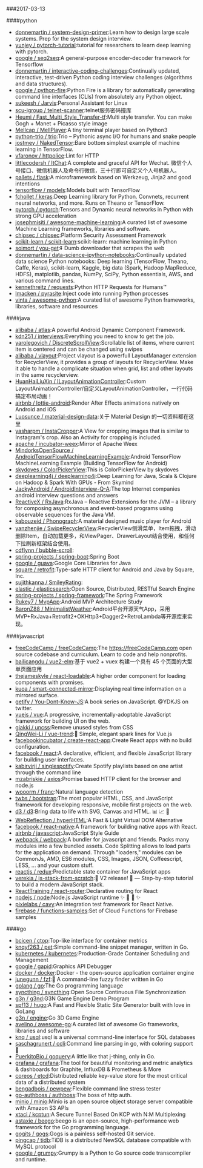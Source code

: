 ###2017-03-13

####python
* [donnemartin / system-design-primer](https://github.com/donnemartin/system-design-primer):Learn how to design large scale systems. Prep for the system design interview.
* [yunjey / pytorch-tutorial](https://github.com/yunjey/pytorch-tutorial):tutorial for researchers to learn deep learning with pytorch.
* [google / seq2seq](https://github.com/google/seq2seq):A general-purpose encoder-decoder framework for Tensorflow
* [donnemartin / interactive-coding-challenges](https://github.com/donnemartin/interactive-coding-challenges):Continually updated, interactive, test-driven Python coding interview challenges (algorithms and data structures).
* [google / python-fire](https://github.com/google/python-fire):Python Fire is a library for automatically generating command line interfaces (CLIs) from absolutely any Python object.
* [sukeesh / Jarvis](https://github.com/sukeesh/Jarvis):Personal Assistant for Linux
* [scu-igroup / telnet-scanner](https://github.com/scu-igroup/telnet-scanner):telnet服务密码撞库
* [Heumi / Fast_Multi_Style_Transfer-tf](https://github.com/Heumi/Fast_Multi_Style_Transfer-tf):Multi style transfer. You can make Gogh + Manet + Picasso style image
* [Mellcap / MellPlayer](https://github.com/Mellcap/MellPlayer):A tiny terminal player based on Python3
* [python-trio / trio](https://github.com/python-trio/trio):Trio – Pythonic async I/O for humans and snake people
* [jostmey / NakedTensor](https://github.com/jostmey/NakedTensor):Bare bottom simplest example of machine learning in TensorFlow.
* [vfaronov / httpolice](https://github.com/vfaronov/httpolice):Lint for HTTP
* [littlecodersh / ItChat](https://github.com/littlecodersh/ItChat):A complete and graceful API for Wechat. 微信个人号接口、微信机器人及命令行微信，三十行即可自定义个人号机器人。
* [pallets / flask](https://github.com/pallets/flask):A microframework based on Werkzeug, Jinja2 and good intentions
* [tensorflow / models](https://github.com/tensorflow/models):Models built with TensorFlow
* [fchollet / keras](https://github.com/fchollet/keras):Deep Learning library for Python. Convnets, recurrent neural networks, and more. Runs on Theano or TensorFlow.
* [pytorch / pytorch](https://github.com/pytorch/pytorch):Tensors and Dynamic neural networks in Python with strong GPU acceleration
* [josephmisiti / awesome-machine-learning](https://github.com/josephmisiti/awesome-machine-learning):A curated list of awesome Machine Learning frameworks, libraries and software.
* [chipsec / chipsec](https://github.com/chipsec/chipsec):Platform Security Assessment Framework
* [scikit-learn / scikit-learn](https://github.com/scikit-learn/scikit-learn):scikit-learn: machine learning in Python
* [soimort / you-get](https://github.com/soimort/you-get):⏬ Dumb downloader that scrapes the web
* [donnemartin / data-science-ipython-notebooks](https://github.com/donnemartin/data-science-ipython-notebooks):Continually updated data science Python notebooks: Deep learning (TensorFlow, Theano, Caffe, Keras), scikit-learn, Kaggle, big data (Spark, Hadoop MapReduce, HDFS), matplotlib, pandas, NumPy, SciPy, Python essentials, AWS, and various command lines.
* [kennethreitz / requests](https://github.com/kennethreitz/requests):Python HTTP Requests for Humans™
* [lmacken / pyrasite](https://github.com/lmacken/pyrasite):Inject code into running Python processes
* [vinta / awesome-python](https://github.com/vinta/awesome-python):A curated list of awesome Python frameworks, libraries, software and resources

####java
* [alibaba / atlas](https://github.com/alibaba/atlas):A powerful Android Dynamic Component Framework.
* [kdn251 / interviews](https://github.com/kdn251/interviews):Everything you need to know to get the job.
* [yarolegovich / DiscreteScrollView](https://github.com/yarolegovich/DiscreteScrollView):Scrollable list of items, where current item is centered and can be changed using swipes
* [alibaba / vlayout](https://github.com/alibaba/vlayout):Project vlayout is a powerfull LayoutManager extension for RecyclerView, it provides a group of layouts for RecyclerView. Make it able to handle a complicate situation when grid, list and other layouts in the same recyclerview.
* [HuanHaiLiuXin / ILayoutAnimationController](https://github.com/HuanHaiLiuXin/ILayoutAnimationController):Custom LayoutAnimationController/自定义LayoutAnimationController，一行代码搞定布局动画！
* [airbnb / lottie-android](https://github.com/airbnb/lottie-android):Render After Effects animations natively on Android and iOS
* [Luosunce / material-design-data](https://github.com/Luosunce/material-design-data):关于 Material Design 的一切资料都在这里
* [yasharpm / InstaCropper](https://github.com/yasharpm/InstaCropper):A View for cropping images that is similar to Instagram's crop. Also an Activity for cropping is included.
* [apache / incubator-weex](https://github.com/apache/incubator-weex):Mirror of Apache Weex
* [MindorksOpenSource / AndroidTensorFlowMachineLearningExample](https://github.com/MindorksOpenSource/AndroidTensorFlowMachineLearningExample):Android TensorFlow MachineLearning Example (Building TensorFlow for Android)
* [skydoves / ColorPickerView](https://github.com/skydoves/ColorPickerView):This is ColorPickerView by skydoves
* [deeplearning4j / deeplearning4j](https://github.com/deeplearning4j/deeplearning4j):Deep Learning for Java, Scala & Clojure on Hadoop & Spark With GPUs - From Skymind
* [JackyAndroid / AndroidInterview-Q-A](https://github.com/JackyAndroid/AndroidInterview-Q-A):The top Internet companies android interview questions and answers
* [ReactiveX / RxJava](https://github.com/ReactiveX/RxJava):RxJava – Reactive Extensions for the JVM – a library for composing asynchronous and event-based programs using observable sequences for the Java VM.
* [kabouzeid / Phonograph](https://github.com/kabouzeid/Phonograph):A material designed music player for Android
* [yanzhenjie / SwipeRecyclerView](https://github.com/yanzhenjie/SwipeRecyclerView):RecyclerView侧滑菜单，Item拖拽，滑动删除Item，自动加载更多，和ViewPager、DrawerLayout结合使用，和任何下拉刷新框架结合使用。
* [cdflynn / bubble-scroll](https://github.com/cdflynn/bubble-scroll):
* [spring-projects / spring-boot](https://github.com/spring-projects/spring-boot):Spring Boot
* [google / guava](https://github.com/google/guava):Google Core Libraries for Java
* [square / retrofit](https://github.com/square/retrofit):Type-safe HTTP client for Android and Java by Square, Inc.
* [sujithkanna / SmileyRating](https://github.com/sujithkanna/SmileyRating):
* [elastic / elasticsearch](https://github.com/elastic/elasticsearch):Open Source, Distributed, RESTful Search Engine
* [spring-projects / spring-framework](https://github.com/spring-projects/spring-framework):The Spring Framework
* [Rukey7 / MvpApp](https://github.com/Rukey7/MvpApp):Android MVP Architecture Study
* [BaronZ88 / MinimalistWeather](https://github.com/BaronZ88/MinimalistWeather):Android平台开源天气App，采用MVP+RxJava+Retrofit2+OKHttp3+Dagger2+RetroLambda等开源库来实现。

####javascript
* [freeCodeCamp / freeCodeCamp](https://github.com/freeCodeCamp/freeCodeCamp):The https://freeCodeCamp.com open source codebase and curriculum. Learn to code and help nonprofits.
* [bailicangdu / vue2-elm](https://github.com/bailicangdu/vue2-elm):基于 vue2 + vuex 构建一个具有 45 个页面的大型单页面应用
* [thejameskyle / react-loadable](https://github.com/thejameskyle/react-loadable):A higher order component for loading components with promises.
* [kuoa / smart-connected-mirror](https://github.com/kuoa/smart-connected-mirror):Displaying real time information on a mirrored surface.
* [getify / You-Dont-Know-JS](https://github.com/getify/You-Dont-Know-JS):A book series on JavaScript. @YDKJS on twitter.
* [vuejs / vue](https://github.com/vuejs/vue):A progressive, incrementally-adoptable JavaScript framework for building UI on the web.
* [giakki / uncss](https://github.com/giakki/uncss):Remove unused styles from CSS
* [QingWei-Li / vue-trend](https://github.com/QingWei-Li/vue-trend):🌈 Simple, elegant spark lines for Vue.js
* [facebookincubator / create-react-app](https://github.com/facebookincubator/create-react-app):Create React apps with no build configuration.
* [facebook / react](https://github.com/facebook/react):A declarative, efficient, and flexible JavaScript library for building user interfaces.
* [kabirvirji / singlespotify](https://github.com/kabirvirji/singlespotify):Create Spotify playlists based on one artist through the command line
* [mzabriskie / axios](https://github.com/mzabriskie/axios):Promise based HTTP client for the browser and node.js
* [wooorm / franc](https://github.com/wooorm/franc):Natural language detection
* [twbs / bootstrap](https://github.com/twbs/bootstrap):The most popular HTML, CSS, and JavaScript framework for developing responsive, mobile first projects on the web.
* [d3 / d3](https://github.com/d3/d3):Bring data to life with SVG, Canvas and HTML. 📊 📈 🎉
* [WebReflection / hyperHTML](https://github.com/WebReflection/hyperHTML):A Fast & Light Virtual DOM Alternative
* [facebook / react-native](https://github.com/facebook/react-native):A framework for building native apps with React.
* [airbnb / javascript](https://github.com/airbnb/javascript):JavaScript Style Guide
* [webpack / webpack](https://github.com/webpack/webpack):A bundler for javascript and friends. Packs many modules into a few bundled assets. Code Splitting allows to load parts for the application on demand. Through "loaders," modules can be CommonJs, AMD, ES6 modules, CSS, Images, JSON, Coffeescript, LESS, ... and your custom stuff.
* [reactjs / redux](https://github.com/reactjs/redux):Predictable state container for JavaScript apps
* [verekia / js-stack-from-scratch](https://github.com/verekia/js-stack-from-scratch):🎉 V2 release! 🎉 — Step-by-step tutorial to build a modern JavaScript stack.
* [ReactTraining / react-router](https://github.com/ReactTraining/react-router):Declarative routing for React
* [nodejs / node](https://github.com/nodejs/node):Node.js JavaScript runtime ✨ 🐢 🚀 ✨
* [pixielabs / cavy](https://github.com/pixielabs/cavy):An integration test framework for React Native.
* [firebase / functions-samples](https://github.com/firebase/functions-samples):Set of Cloud Functions for Firebase samples

####go
* [bcicen / ctop](https://github.com/bcicen/ctop):Top-like interface for container metrics
* [knqyf263 / pet](https://github.com/knqyf263/pet):Simple command-line snippet manager, written in Go.
* [kubernetes / kubernetes](https://github.com/kubernetes/kubernetes):Production-Grade Container Scheduling and Management
* [google / gapid](https://github.com/google/gapid):Graphics API Debugger
* [docker / docker](https://github.com/docker/docker):Docker - the open-source application container engine
* [junegunn / fzf](https://github.com/junegunn/fzf):🌸 A command-line fuzzy finder written in Go
* [golang / go](https://github.com/golang/go):The Go programming language
* [syncthing / syncthing](https://github.com/syncthing/syncthing):Open Source Continuous File Synchronization
* [g3n / g3nd](https://github.com/g3n/g3nd):G3N Game Engine Demo Program
* [spf13 / hugo](https://github.com/spf13/hugo):A Fast and Flexible Static Site Generator built with love in GoLang
* [g3n / engine](https://github.com/g3n/engine):Go 3D Game Engine
* [avelino / awesome-go](https://github.com/avelino/awesome-go):A curated list of awesome Go frameworks, libraries and software
* [knq / usql](https://github.com/knq/usql):usql is a universal command-line interface for SQL databases
* [saschagrunert / ccli](https://github.com/saschagrunert/ccli):Command line parsing in go, with coloring support 🌈
* [PuerkitoBio / goquery](https://github.com/PuerkitoBio/goquery):A little like that j-thing, only in Go.
* [grafana / grafana](https://github.com/grafana/grafana):The tool for beautiful monitoring and metric analytics & dashboards for Graphite, InfluxDB & Prometheus & More
* [coreos / etcd](https://github.com/coreos/etcd):Distributed reliable key-value store for the most critical data of a distributed system
* [bengadbois / pewpew](https://github.com/bengadbois/pewpew):Flexible command line stress tester
* [go-authboss / authboss](https://github.com/go-authboss/authboss):The boss of http auth.
* [minio / minio](https://github.com/minio/minio):Minio is an open source object storage server compatible with Amazon S3 APIs
* [xtaci / kcptun](https://github.com/xtaci/kcptun):A Secure Tunnel Based On KCP with N:M Multiplexing
* [astaxie / beego](https://github.com/astaxie/beego):beego is an open-source, high-performance web framework for the Go programming language.
* [gogits / gogs](https://github.com/gogits/gogs):Gogs is a painless self-hosted Git service.
* [pingcap / tidb](https://github.com/pingcap/tidb):TiDB is a distributed NewSQL database compatible with MySQL protocol
* [google / grumpy](https://github.com/google/grumpy):Grumpy is a Python to Go source code transcompiler and runtime.
